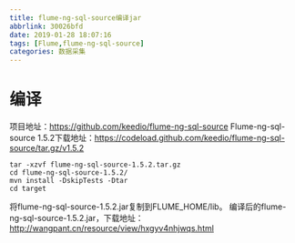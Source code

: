 ```yaml
---
title: flume-ng-sql-source编译jar
abbrlink: 30026bfd
date: 2019-01-28 18:07:16
tags: [Flume,flume-ng-sql-source]
categories: 数据采集
---
```

# 编译
项目地址：https://github.com/keedio/flume-ng-sql-source
Flume-ng-sql-source 1.5.2下载地址：https://codeload.github.com/keedio/flume-ng-sql-source/tar.gz/v1.5.2
``` shell
tar -xzvf flume-ng-sql-source-1.5.2.tar.gz
cd flume-ng-sql-source-1.5.2/
mvn install -DskipTests -Dtar
cd target
```
将flume-ng-sql-source-1.5.2.jar复制到FLUME_HOME/lib。
编译后的flume-ng-sql-source-1.5.2.jar，下载地址：http://wangpant.cn/resource/view/hxgyv4nhjwqs.html